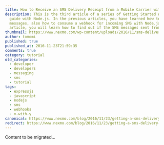 ```yaml
---
title: How to Receive an SMS Delivery Receipt from a Mobile Carrier with Node.js
description: This is the third article of a series of Getting Started with Nexmo
  guide with Node.js. In the previous articles, you have learned how to send SMS
  messages, also how to consume a webhook for incoming SMS with Node.js. In this
  article, you will learn how to find out if the SMS messages sent from […]
thumbnail: https://www.nexmo.com/wp-content/uploads/2016/11/sms-delivery-node.png
author: tomomi
published: true
published_at: 2016-11-23T21:59:35
comments: true
category: tutorial
old_categories:
  - developer
  - developers
  - messaging
  - sms
  - tutorial
tags:
  - expressjs
  - javascript
  - nodejs
  - sms
  - webhooks
  - x-with-y
canonical: https://www.nexmo.com/blog/2016/11/23/getting-a-sms-delivery-receipt-from-a-mobile-carrier-with-node-js-dr
redirect: https://www.nexmo.com/blog/2016/11/23/getting-a-sms-delivery-receipt-from-a-mobile-carrier-with-node-js-dr
---
```

Content to be migrated...